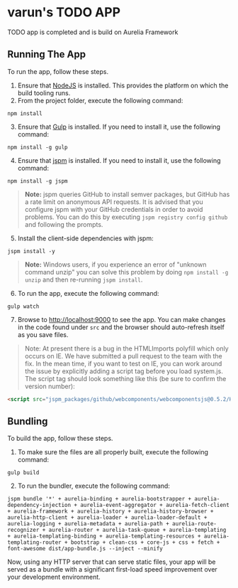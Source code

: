 # varun's TODO APP
TODO app is completed and is build on Aurelia Framework

## Running The App

To run the app, follow these steps.

1. Ensure that [NodeJS](http://nodejs.org/) is installed. This provides the platform on which the build tooling runs.
2. From the project folder, execute the following command:

  ```shell
  npm install
  ```
3. Ensure that [Gulp](http://gulpjs.com/) is installed. If you need to install it, use the following command:

  ```shell
  npm install -g gulp
  ```
4. Ensure that [jspm](http://jspm.io/) is installed. If you need to install it, use the following command:

  ```shell
  npm install -g jspm
  ```
  > **Note:** jspm queries GitHub to install semver packages, but GitHub has a rate limit on anonymous API requests. It is advised that you configure jspm with your GitHub credentials in order to avoid problems. You can do this by executing `jspm registry config github` and following the prompts.
5. Install the client-side dependencies with jspm:

  ```shell
  jspm install -y
  ```
  >**Note:** Windows users, if you experience an error of "unknown command unzip" you can solve this problem by doing `npm install -g unzip` and then re-running `jspm install`.
6. To run the app, execute the following command:

  ```shell
  gulp watch
  ```
7. Browse to [http://localhost:9000](http://localhost:9000) to see the app. You can make changes in the code found under `src` and the browser should auto-refresh itself as you save files.

> Note: At present there is a bug in the HTMLImports polyfill which only occurs on IE. We have submitted a pull request to the team with the fix. In the mean time, if you want to test on IE, you can work around the issue by explicitly adding a script tag before you load system.js. The script tag should look something like this (be sure to confirm the version number):

```html
<script src="jspm_packages/github/webcomponents/webcomponentsjs@0.5.2/HTMLImports.js"></script>
```
## Bundling
To build the app, follow these steps.

1. To make sure the files are all properly built, execute the following command:

  ```shell
  gulp build
  ```

2. To run the bundler, execute the following command:

  ```shell
  jspm bundle '*' + aurelia-binding + aurelia-bootstrapper + aurelia-dependency-injection + aurelia-event-aggregator + aurelia-fetch-client + aurelia-framework + aurelia-history + aurelia-history-browser + aurelia-http-client + aurelia-loader + aurelia-loader-default + aurelia-logging + aurelia-metadata + aurelia-path + aurelia-route-recognizer + aurelia-router + aurelia-task-queue + aurelia-templating + aurelia-templating-binding + aurelia-templating-resources + aurelia-templating-router + bootstrap + clean-css + core-js + css + fetch + font-awesome dist/app-bundle.js --inject --minify
  ```
  
Now, using any HTTP server that can serve static files, your app will be served as a bundle with a significant first-load speed improvement over your development environment.
